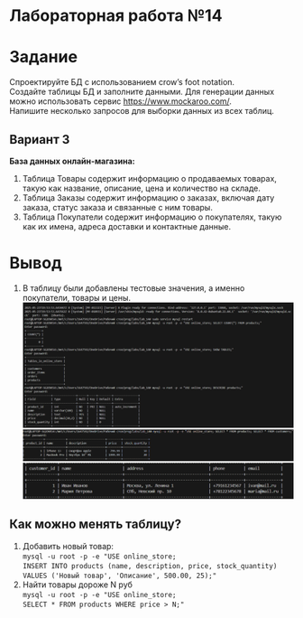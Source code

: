 # Лабораторная работа №14
# Задание

Спроектируйте БД с использованием crow’s foot notation.  
Создайте таблицы БД и заполните данными. Для генерации данных можно использовать сервис https://www.mockaroo.com/.  
Напишите несколько запросов для выборки данных из всех таблиц.  
 
## Вариант 3
**База данных онлайн-магазина:**
1. Таблица Товары содержит информацию о продаваемых товарах, такую как название, описание, цена и количество на складе.
2. Таблица Заказы содержит информацию о заказах, включая дату заказа, статус заказа и связанные с ним товары.
3. Таблица Покупатели содержит информацию о покупателях, такую как их имена, адреса доставки и контактные данные.

# Вывод
1. В таблицу были добавлены тестовые значения, а именно покупатели, товары и цены.
![alt text](terminal.png)  
![alt text](terminal2.png)  
![alt text](terminal3.png)  
## Как можно менять таблицу?
1. Добавить новый товар:  
`mysql -u root -p -e "USE online_store;`     
`INSERT INTO products (name, description, price, stock_quantity)   `  
`VALUES ('Новый товар', 'Описание', 500.00, 25);"`
2. Найти товары дороже N руб  
`mysql -u root -p -e "USE online_store; `  
`SELECT * FROM products WHERE price > N;"`
